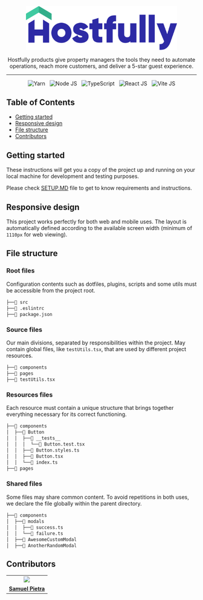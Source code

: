<p align="center">
<img src="src/assets/full-logo.svg" width="400">
</p>

<p align="center">
Hostfully products give property managers the tools they need to automate operations, reach more customers, and deliver a 5-star guest experience.
</p>

---

<p align="center">
  <img alt="Yarn" src="https://img.shields.io/badge/yarn-%232C8EBB.svg?style=for-the-badge&logo=yarn&logoColor=white">
  &nbsp;
  <img alt="Node JS" src="https://img.shields.io/badge/node.js-6DA55F?style=for-the-badge&logo=node.js&logoColor=white">
  &nbsp;
  <img alt="TypeScript" src="https://img.shields.io/badge/typescript-%23007ACC.svg?style=for-the-badge&logo=typescript&logoColor=white">
  &nbsp;
  <img alt="React JS" src="https://img.shields.io/badge/react-%2320232a.svg?style=for-the-badge&logo=react&logoColor=%2361DAFB">
  &nbsp;
  <img alt="Vite JS" src="https://img.shields.io/badge/vite-%23646CFF.svg?style=for-the-badge&logo=vite&logoColor=white">
</p>

## Table of Contents

- [Getting started](#getting-started)
- [Responsive design](#responsive-design)
- [File structure](#file-structure)
- [Contributors](#contributors)

## Getting started

These instructions will get you a copy of the project up and running on your local machine for development and testing purposes.

Please check [SETUP.MD](/SETUP.md) file to get to know requirements and instructions.

## Responsive design

This project works perfectly for both web and mobile uses. The layout is automatically defined according to the available screen width (minimum of `1110px` for web viewing).

## File structure

### Root files

Configuration contents such as dotfiles, plugins, scripts and some utils must be accessible from the project root.

```
├──📁 src
├──👾 .eslintrc
├──👾 package.json
```

### Source files

Our main divisions, separated by responsibilities within the project. May contain global files, like `testUtils.tsx`, that are used by different project resources.

```
├──📁 components
├──📁 pages
├──👾 testUtils.tsx
```

### Resources files

Each resource must contain a unique structure that brings together everything necessary for its correct functioning.

```
├──📁 components
│  ├──📁 Button
│  │  ├──📁 __tests__
│  │  │  └──👾 Button.test.tsx
│  │  ├──👾 Button.styles.ts
│  │  ├──👾 Button.tsx
│  │  └──👾 index.ts
├──📁 pages
```

### Shared files

Some files may share common content. To avoid repetitions in both uses, we declare the file globally within the parent directory.

```
├──📁 components
│  ├──📁 modals
│  │  ├──👾 success.ts
│  │  └──👾 failure.ts
│  ├──📁 AwesomeCustomModal
│  ├──📁 AnotherRandomModal
```

## Contributors

<table>
  <tr>
    <td align="center">
      <img src="https://avatars.githubusercontent.com/samuelpietra" width="100px;" />
    </td>
  </tr>

  <td align="center">
    <a href="https://github.com/samuelpietra">
      <b>Samuel Pietra</b>
    </a>
  </td>
</table>
